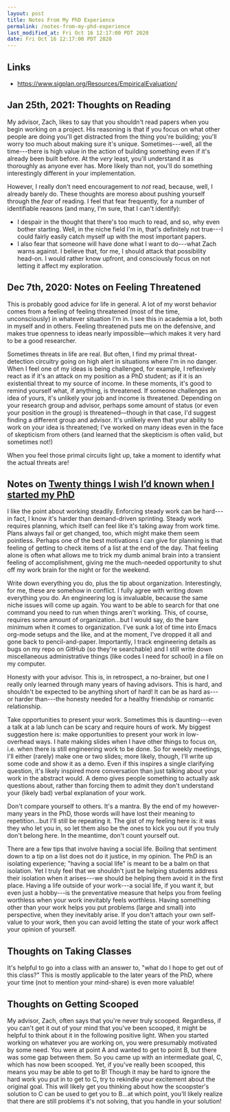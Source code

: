 ```yaml
---
layout: post
title: Notes From My PhD Experience
permalink: /notes-from-my-phd-experience
last_modified_at: Fri Oct 16 12:17:00 PDT 2020
date: Fri Oct 16 12:17:00 PDT 2020
---
```


## Links
- https://www.sigplan.org/Resources/EmpiricalEvaluation/

## Jan 25th, 2021: Thoughts on Reading

My advisor, Zach,
  likes to say
  that you shouldn't read papers
  when you begin working on a project.
His reasoning 
  is that
  if you focus on what other people are doing
  you'll get distracted from the thing you're building;
  you'll worry too much
  about making sure it's unique.
Sometimes---well,
  all the time---there
  is
  high value
  in the action of building something
  even if it's already been built before.
At the *very* least,
  you'll understand it
  as thoroughly
  as anyone ever has.
More likely than not,
  you'll do something
  interestingly different
  in your implementation.

However, I really don't need encouragement
  to *not* read,
  because, well, I already barely do.
These thoughts
  are moreso
  about pushing yourself
  through the *fear* of reading.
I feel that fear
  frequently,
  for a number of identifiable reasons
  (and many, I'm sure, that I can't identify):
- I despair in the thought that there's too much to read, and so, why even bother starting. Well, in the niche field I'm in, that's definitely not true---I could fairly easily catch myself up with the most important papers.
- I also fear that someone will have done what I want to do---what Zach warns against. I believe that, for me, I should attack that possibility head-on. I would rather know upfront, and consciously focus on not letting it affect my exploration.

## Dec 7th, 2020: Notes on Feeling Threatened

This is probably good advice for life in general.
A lot of my worst behavior
  comes from a feeling of feeling threatened
  (most of the time, unconsciously)
  in whatever situation I'm in.
I see this in academia a lot,
  both in myself and in others.
Feeling threatened
  puts me on the defensive,
  and makes true openness to ideas
  nearly impossible—which makes it very hard
  to be a good researcher.

Sometimes threats in life are real.
But often,
  I find my primal threat-detection circuitry
  going on high alert
  in situations where I'm in no danger.
When I feel
  one of my ideas is being challenged,
  for example,
  I reflexively react as if it's an attack
  on my position as a PhD student;
  as if it is an existential threat
  to my source of income.
In these moments,
  it's good to remind yourself
  what, if anything, is threatened.
If someone challenges an idea of yours,
  it's unlikely your job and income is threatened.
Depending on your research group and advisor,
  perhaps some amount of status
  (or even your position in the group)
  is threatened—though in that case,
  I'd suggest finding a different group and advisor.
It's unlikely even
  that your ability to work on your idea
  is threatened;
  I've worked on many ideas
  even in the face of skepticism from others
  (and learned that the skepticism is often valid, but sometimes not!)

When you feel those primal circuits light up,
  take a moment to identify what the actual threats are!

## Notes on [Twenty things I wish I’d known when I started my PhD](https://www.nature.com/articles/d41586-018-07332-x?utm_source=fbk_nr&utm_medium=social&utm_campaign=NGMTnature)

I like the point about working steadily.
Enforcing steady work can be hard---in fact, I know it's harder than demand-driven sprinting.
Steady work requires planning, which itself can feel like it's taking away from work time.
Plans always fail or get changed, too, which might make them seem pointless.
Perhaps one of the best motivations I can give for planning
  is that feeling of getting to check items of a list at the end of the day.
That feeling alone is often what allows me to trick my dumb animal brain
  into a transient feeling of accomplishment,
  giving me the much-needed opportunity to shut off my work brain for the night or for the weekend.
  
Write down everything you do, plus the tip about organization.
Interestingly, for me, these are somehow in conflict.
I fully agree with writing down everything you do.
An engineering log is invaluable, because the same niche issues will come up again.
You want to be able to search for that one command you need to run when things aren't working.
This, of course, requires some amount of organization...but I would say, do the bare minimum when it comes to organization.
I've sunk a lot of time into Emacs org-mode setups and the like, and at the moment, I've dropped it all and gone back to pencil-and-paper.
Importantly, I track engineering details as bugs on my repo on GitHub (so they're searchable) and I still write down miscellaneous administrative things (like codes I need for school) in a file on my computer.

Honesty with your advisor.
This is, in retrospect, a no-brainer, but one I really only learned through many years of having advisors.
This is hard, and shouldn't be expected to be anything short of hard!
It can be as hard as---or harder than---the honesty needed for a healthy friendship or romantic relationship.

Take opportunities to present your work.
Sometimes this is daunting---even a talk at a lab lunch can be scary and require hours of work.
My biggest suggestion here is: make opportunities to present your work in low-overhead ways.
I hate making slides when I have other things to focus on, i.e. when there is still engineering work to be done.
So for weekly meetings, I'll either (rarely) make one or two slides; more likely, though, I'll write up some code and show it as a demo.
Even if this inspires a single clarifying question, it's likely inspired more conversation than just talking about your work in the abstract would.
A demo gives people something to actually ask questions about, rather than forcing them to admit they don't understand your (likely bad) verbal explanation of your work.

Don't compare yourself to others.
It's a mantra.
By the end of my however-many years in the PhD, those words will have lost their meaning to repetition...but I'll still be repeating it.
The gist of my feeling here is: it was they who let you in, so let them also be the ones to kick you out if you truly don't belong here.
In the meantime, don't count yourself out.

There are a few tips that involve having a social life.
Boiling that sentiment down to a tip on a list does not do it justice, in my opinion.
The PhD is an isolating experience; "having a social life" is meant to be a balm on that isolation.
Yet I truly feel that we shouldn't just be helping students address their isolation when it arises---we should be helping them avoid it in the first place.
Having a life outside of your work---a social life, if you want it, but even just a hobby---is the preventative measure that helps you from feeling worthless when your work inevitably feels worthless.
Having something other than your work helps you put problems (large and small) into perspective, when they inevitably arise.
If you don't attach your own self-value to your work, then you can avoid letting the state of your work affect your opinion of yourself.

## Thoughts on Taking Classes
It's helpful to go into a class with an answer to, "what do I hope to get out of this class?"
This is mostly applicable to the later years of the PhD, where your time (not to mention your mind-share) is even more valuable!

## Thoughts on Getting Scooped
My advisor, Zach, often says that you're never truly scooped.
Regardless, if you can't get it out of your mind that you've been scooped,
  it might be helpful to think about it in the following positive light.
When you started working on whatever you are working on,
  you were presumably motivated by some need.
You were at point A and wanted to get to point B,
  but there was some gap between them.
So you came up with an intermediate goal, C, which has now been scooped.
Yet, if you've really been scooped, this means you may be able to get to B!
Though it may be hard to ignore the hard work you put in to get to C,
  try to rekindle your excitement about the original goal.
This will likely get you thinking about how the scoopster's solution to C
  can be used to get you to B...at which point,
  you'll likely realize that there are still problems it's not solving, that you handle in your solution!

